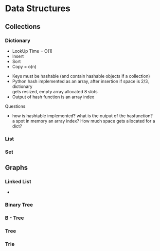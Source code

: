 # Data Structures

## Collections

### Dictionary

- LookUp Time = O(1)
- Insert
- Sort
- Copy = o(n)

* Keys must be hashable (and contain hashable objects if a collection)
* Python hash implemented as an array, after insertion if space is 2/3, dictionary \
    gets resized, empty array allocated 8 slots
* Output of hash function is an array index


Questions

- how is hashtable implemented? what is the output of the hasfunction? \
    a spot in memory an array index? How much space gets allocated for a dict?


### List

### Set

## Graphs

### Linked List
* 


### Binary Tree

### B - Tree

### Tree

### Trie


